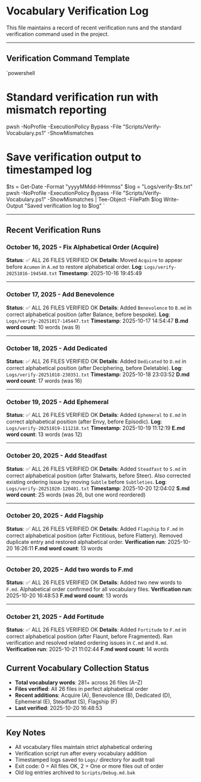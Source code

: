 # Vocabulary Verification Log

This file maintains a record of recent verification runs and the standard verification command used in the project.

---

## Verification Command Template

`powershell
# Standard verification run with mismatch reporting
pwsh -NoProfile -ExecutionPolicy Bypass -File "Scripts/Verify-Vocabulary.ps1" -ShowMismatches

# Save verification output to timestamped log
$ts = Get-Date -Format "yyyyMMdd-HHmmss"
$log = "Logs/verify-$ts.txt"
pwsh -NoProfile -ExecutionPolicy Bypass -File "Scripts/Verify-Vocabulary.ps1" -ShowMismatches | Tee-Object -FilePath $log
Write-Output "Saved verification log to $log"
`

---

## Recent Verification Runs

### October 16, 2025 - Fix Alphabetical Order (Acquire)

**Status**: ✅ ALL 26 FILES VERIFIED OK
**Details**: Moved `Acquire` to appear before `Acumen` in `A.md` to restore alphabetical order.
**Log**: `Logs/verify-20251016-194548.txt`
**Timestamp**: 2025-10-16 19:45:49

---

### October 17, 2025 - Add Benevolence

**Status**: ✅ ALL 26 FILES VERIFIED OK
**Details**: Added `Benevolence` to `B.md` in correct alphabetical position (after Balance, before bespoke).
**Log**: `Logs/verify-20251017-145447.txt`
**Timestamp**: 2025-10-17 14:54:47
**B.md word count**: 10 words (was 9)

---

### October 18, 2025 - Add Dedicated

**Status**: ✅ ALL 26 FILES VERIFIED OK
**Details**: Added `Dedicated` to `D.md` in correct alphabetical position (after Deciphering, before Deletable).
**Log**: `Logs/verify-20251018-230351.txt`
**Timestamp**: 2025-10-18 23:03:52
**D.md word count**: 17 words (was 16)

---

### October 19, 2025 - Add Ephemeral

**Status**: ✅ ALL 26 FILES VERIFIED OK
**Details**: Added `Ephemeral` to `E.md` in correct alphabetical position (after Envy, before Episodic).
**Log**: `Logs/verify-20251019-111218.txt`
**Timestamp**: 2025-10-19 11:12:19
**E.md word count**: 13 words (was 12)

---

### October 20, 2025 - Add Steadfast

**Status**: ✅ ALL 26 FILES VERIFIED OK
**Details**: Added `Steadfast` to `S.md` in correct alphabetical position (after Stalwarts, before Steer). Also corrected existing ordering issue by moving `Subtle` before `Subtleties`.
**Log**: `Logs/verify-20251020-120401.txt`
**Timestamp**: 2025-10-20 12:04:02
**S.md word count**: 25 words (was 26, but one word reordered)

---

### October 20, 2025 - Add Flagship

**Status**: ✅ ALL 26 FILES VERIFIED OK
**Details**: Added `Flagship` to `F.md` in correct alphabetical position (after Fictitious, before Flattery). Removed duplicate entry and restored alphabetical order.
**Verification run**: 2025-10-20 16:26:11
**F.md word count**: 13 words

---

### October 20, 2025 - Add two words to F.md

**Status**: ✅ ALL 26 FILES VERIFIED OK
**Details**: Added two new words to `F.md`. Alphabetical order confirmed for all vocabulary files.
**Verification run**: 2025-10-20 16:48:53
**F.md word count**: 13 words

---

### October 21, 2025 - Add Fortitude

**Status**: ✅ ALL 26 FILES VERIFIED OK
**Details**: Added `Fortitude` to `F.md` in correct alphabetical position (after Flaunt, before Fragmented). Ran verification and resolved related ordering issues in `C.md` and `R.md`.
**Verification run**: 2025-10-21 11:02:44
**F.md word count**: 14 words

## Current Vocabulary Collection Status

- **Total vocabulary words**: 281+ across 26 files (A–Z)
- **Files verified**: All 26 files in perfect alphabetical order
- **Recent additions**: Acquire (A), Benevolence (B), Dedicated (D), Ephemeral (E), Steadfast (S), Flagship (F)
- **Last verified**: 2025-10-20 16:48:53

---

## Key Notes

- All vocabulary files maintain strict alphabetical ordering
- Verification script run after every vocabulary addition
- Timestamped logs saved to `Logs/` directory for audit trail
- Exit code: 0 = All files OK, 2 = One or more files out of order
- Old log entries archived to `Scripts/Debug.md.bak`
